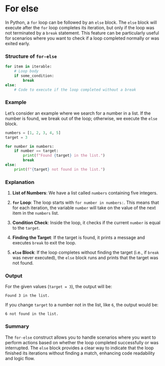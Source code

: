 # For else
In Python, a `for` loop can be followed by an `else` block. The `else` block will execute after the `for` loop completes its iteration, but only if the loop was not terminated by a `break` statement. This feature can be particularly useful for scenarios where you want to check if a loop completed normally or was exited early.

### Structure of `for-else`

```python
for item in iterable:
    # Loop body
    if some_condition:
        break
else:
    # Code to execute if the loop completed without a break
```

### Example

Let’s consider an example where we search for a number in a list. If the number is found, we break out of the loop; otherwise, we execute the `else` block.

```python
numbers = [1, 2, 3, 4, 5]
target = 3

for number in numbers:
    if number == target:
        print(f"Found {target} in the list.")
        break
else:
    print(f"{target} not found in the list.")
```

### Explanation

1. **List of Numbers**: We have a list called `numbers` containing five integers.

2. **`for` Loop**: The loop starts with `for number in numbers:`. This means that for each iteration, the variable `number` will take on the value of the next item in the `numbers` list.

3. **Condition Check**: Inside the loop, it checks if the current `number` is equal to the `target`.

4. **Finding the Target**: If the target is found, it prints a message and executes `break` to exit the loop.

5. **`else` Block**: If the loop completes without finding the target (i.e., if `break` was never executed), the `else` block runs and prints that the target was not found.

### Output

For the given values (`target = 3`), the output will be:
```
Found 3 in the list.
```

If you change `target` to a number not in the list, like `6`, the output would be:
```
6 not found in the list.
```

### Summary

The `for-else` construct allows you to handle scenarios where you want to perform actions based on whether the loop completed successfully or was interrupted. The `else` block provides a clear way to indicate that the loop finished its iterations without finding a match, enhancing code readability and logic flow.